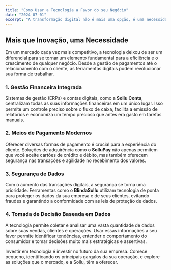 ```yaml
---
title: "Como Usar a Tecnologia a Favor do seu Negócio"
date: "2024-07-01"
excerpt: "A transformação digital não é mais uma opção, é uma necessidade. Veja como ferramentas tecnológicas podem otimizar sua gestão."
---
```


## Mais que Inovação, uma Necessidade

Em um mercado cada vez mais competitivo, a tecnologia deixou de ser um diferencial para se tornar um elemento fundamental para a eficiência e o crescimento de qualquer negócio. Desde a gestão de pagamentos até o relacionamento com o cliente, as ferramentas digitais podem revolucionar sua forma de trabalhar.

### 1. Gestão Financeira Integrada

Sistemas de gestão (ERPs) e contas digitais, como a **Sollu Conta**, centralizam todas as suas informações financeiras em um único lugar. Isso permite um controle preciso sobre o fluxo de caixa, facilita a emissão de relatórios e economiza um tempo precioso que antes era gasto em tarefas manuais.

### 2. Meios de Pagamento Modernos

Oferecer diversas formas de pagamento é crucial para a experiência do cliente. Soluções de adquirência como o **SolluPay** não apenas permitem que você aceite cartões de crédito e débito, mas também oferecem segurança nas transações e agilidade no recebimento dos valores.

### 3. Segurança de Dados

Com o aumento das transações digitais, a segurança se torna uma prioridade. Ferramentas como o **BlindaSollu** utilizam tecnologia de ponta para proteger os dados da sua empresa e de seus clientes, evitando fraudes e garantindo a conformidade com as leis de proteção de dados.

### 4. Tomada de Decisão Baseada em Dados

A tecnologia permite coletar e analisar uma vasta quantidade de dados sobre suas vendas, clientes e operações. Usar essas informações a seu favor permite identificar tendências, entender o comportamento do consumidor e tomar decisões muito mais estratégicas e assertivas.

Investir em tecnologia é investir no futuro da sua empresa. Comece pequeno, identificando os principais gargalos da sua operação, e explore as soluções que o mercado, e a Sollu, têm a oferecer.
